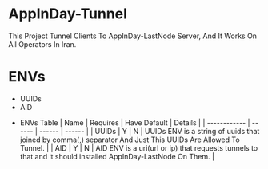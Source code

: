 # AppInDay-Tunnel
This Project Tunnel Clients To AppInDay-LastNode Server, And It Works On All Operators In Iran.
# ENVs
- UUIDs
- AID
* ENVs Table
    | Name | Requires | Have Default | Details |
    | ------------ | ------ | ------ | ------ |
    | UUIDs | Y | N | UUIDs ENV is a string of uuids that joined by comma(,) separator And Just This UUIDs Are Allowed To Tunnel. |
    | AID | Y | N | AID ENV is a uri(url or ip) that requests tunnels to that and it should installed AppInDay-LastNode On Them. |